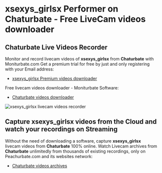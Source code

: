 # xsexys_girlsx Performer on Chaturbate - Free LiveCam videos downloader

## Chaturbate Live Videos Recorder

Monitor and record livecam videos of **xsexys_girlsx** from **Chaturbate** with Moniturbate.com
Get a premium trial for free by just and only registering with your Email address:
* [xsexys_girlsx Premium videos downloader](https://moniturbate.com/request-demo-licence-key.html)

Free livecam videos downloader - Moniturbate Software:
* [Chaturbate videos downloader](https://moniturbate.com/moniturbate-download-software.html)

![xsexys_girlsx livecam videos recorder](https://peachurnet.com/templates/moniturbate-software.png)


## Capture xsexys_girlsx videos from the Cloud and watch your recordings on Streaming

Without the need of downloading a software, capture **xsexys_girlsx** livecam videos from **Chaturbate** 100% online.
Watch Livecam archives from **Chaturbate** unlimitedly from thousands of existing recordings, only on Peachurbate.com and its websites network:
* [Chaturbate videos archives](https://peachurnet.com/)